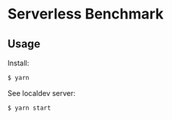 Serverless Benchmark
====================

## Usage

Install:

```sh
$ yarn
```

See localdev server:

```sh
$ yarn start
```
